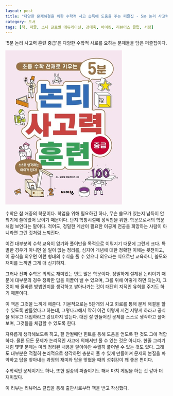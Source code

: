 ```yaml
---
layout: post
title: "다양한 문제해결을 위한 수학적 사고 습득에 도움을 주는 퍼즐집 - 5분 논리 사고력 훈련 중급"
category: 도서
tags: [책, 퍼즐, 소니 글로벌 에듀케이션, 강태욱, 바이킹, 리뷰어스 클럽, 서평]
---
```


'5분 논리 사고력 훈련 중급'은
다양한 수학적 사로를 요하는 문제들을 담은 퍼즐집이다.

![표지](/images/book/5-fun-de-ronriteki-shikoryoku-drill-book-h480.jpg)

수학은 참 애증의 학문이다.
학업을 위해 필요하긴 하나,
무슨 쓸모가 있는지 납득이 안되기에 쓸데없어 보이기 때문이다.
단지 학창시절에 성적만을 위한, 학문으로서의 학문처럼 보인다는 말이다.
적어도, 정밀한 계산이 필요한 이공계 전공을 희망하는 사람이 아니라면 그런 것처럼 느껴진다.

이건 대부분의 수학 교육이 암기와 풀이만을 목적으로 이뤄지기 때문에 그런게 크다.
특별한 경우가 아니면 쓸 일이 없는 정리를,
심지어 개념에 대한 정확한 이해는 뒷전이고,
이 공식을 외우면 이런 형태의 수식을 풀 수 있으니 외우라는 식으로만 교육하니,
쓸모와 재미를 느끼면 그게 더 신기하지.

그러나 진짜 수학은 의외로 재미있는 면도 많은 학문이다.
정밀하게 설계된 논리이기 때문에 대부분의 경우 정확한 답을 이끌어 낼 수 있으며,
그를 위해 어떻게 하면 되는지, 그것이 왜 올바른 방법인지를 생각하고 쌓아나가는 것이
대단히 지적인 유희를 주기도 하기 때문이다.

이 책은 그것을 느끼게 해준다.
기본적으로는 5단개의 사고 회로를 통해 문제 해결을 할 수 있도록 만들었다고 하는데,
그렇다고해서 딱히 이건 이렇게 저건 저렇게 하라고 공식을 외우고 대입하라고 강요하지 않는다.
대신 잘 만들어진 문제를 스스로 생각하고 풀어보며, 그것들을 체감할 수 있도록 한다.

자유롭게 생각해보도록 하고, 잘 안될때만 힌트를 통해 도움을 얻도록 한 것도 그에 적합하다.
물론 모든 문제가 논리적인 사고에 의해서만 풀 수 있는 것은 아니다.
한줄 그리기처럼 몇몇 문제는 미리 정리된 내용을 알아야만 수월히 풀어낼 수 있는 것도 있다.
그래도 대부분은 적절히 논리적으로 생각하면 충분히 풀 수 있게 만들어져
문제의 본질을 파악하고 답을 찾아내는 과정의 재미와 답을 맞혔을 때의 성취감이 꽤 좋은 편이다.

수학적인 문제이기도 하나, 또한 일종의 퍼즐이기도 해서
마치 게임을 하는 것 같아 더 재미있다.



<div class="im im-info">
이 리뷰는 리뷰어스 클럽을 통해 출판사로부터 책을 받고 작성했다.
</div>
